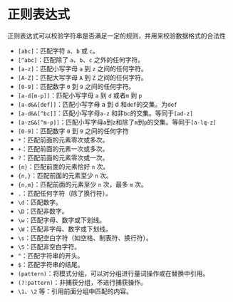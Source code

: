 # 正则表达式

正则表达式可以校验字符串是否满足一定的规则，并用来校验数据格式的合法性

- `[abc]`：匹配字符 `a`、`b` 或 `c`。
- `[^abc]`：匹配除了 `a`、`b`、`c` 之外的任何字符。
- `[a-z]`：匹配小写字母 `a` 到 `z` 之间的任何字符。
- `[A-Z]`：匹配大写字母 `A` 到 `Z` 之间的任何字符。
- `[0-9]`：匹配数字 `0` 到 `9` 之间的任何字符。
- `[a-d[m-p]]`：匹配小写字母 `a` 到 `d` 或者`m` 到 `p`
- `[a-d&&[def]]`：匹配小写字母 a 到 d 和`def`的交集。为`def`
- `[a-d&&[^bc]]`：匹配小写字母`a-z`  和非`bc`的交集。等同于`[ad-z]`
- `[a-z&&[^m-p]]`：匹配小写字母`a`到`z`和除了`m`到`p`的交集。等同于`[a-lq-z]`
- `[0-9]`：匹配数字 `0` 到 `9` 之间的任何字符
- `*`：匹配前面的元素零次或多次。
- `+`：匹配前面的元素一次或多次。
- `?`：匹配前面的元素零次或一次。
- `{n}`：匹配前面的元素恰好 `n` 次。
- `{n,}`：匹配前面的元素至少 `n` 次。
- `{n,m}`：匹配前面的元素至少 `n` 次，最多 `m` 次。
- `.`：匹配任何字符（除了换行符）。
- `\d`：匹配数字。
- `\D`：匹配非数字。
- `\w`：匹配字母、数字或下划线。
- `\W`：匹配非字母、数字或下划线。
- `\s`：匹配空白字符（如空格、制表符、换行符）。
- `\S`：匹配非空白字符。
- `^`：匹配字符串的开头。
- `$`：匹配字符串的结尾。
- `(pattern)`：将模式分组，可以对分组进行量词操作或在替换中引用。
- `(?:pattern)`：非捕获分组，不进行捕获操作。
- `\1`、`\2` 等：引用前面分组中匹配的内容。

